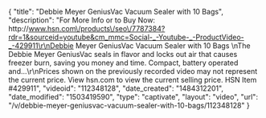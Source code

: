 {
    "title": "Debbie Meyer GeniusVac Vacuum Sealer with 10 Bags",
    "description": "For More Info or to Buy Now: http:\/\/www.hsn.com\/products\/seo\/7787384?rdr=1&sourceid=youtube&cm_mmc=Social-_-Youtube-_-ProductVideo-_-429911\r\nDebbie Meyer GeniusVac Vacuum Sealer with 10 Bags  \nThe Debbie Meyer GeniusVac seals in flavor and locks out air that causes freezer burn, saving you money and time. Compact, battery operated and...\r\nPrices shown on the previously recorded video may not represent the current price.  View hsn.com to view the current selling price. HSN Item #429911",
    "videoid": "112348128",
    "date_created": "1484312201",
    "date_modified": "1503419590",
    "type": "captivate",
    "layout": "video",
    "url": "\/v\/debbie-meyer-geniusvac-vacuum-sealer-with-10-bags\/112348128"
}